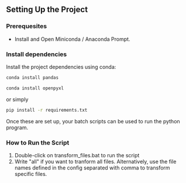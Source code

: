 ## Setting Up the Project
### Prerequesites
- Install and Open Miniconda / Anaconda Prompt.

### **Install dependencies**
Install the project dependencies using conda:

```sh
conda install pandas
```
```sh
conda install openpyxl
```

or simply 

```sh
pip install -r requirements.txt
```

Once these are set up, your batch scripts can be used to run the python program.

### **How to Run the Script**
1. Double-click on transform_files.bat to run the script
2. Write "all" if you want to tranform all files. Alternatively, use the file names defined in the config separated with comma to transform specific files.
